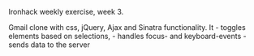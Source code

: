Ironhack weekly exercise, week 3.

Gmail clone with css, jQuery, Ajax and Sinatra functionality. 
It 
	- toggles elements based on selections, 
	- handles focus- and keyboard-events
	- sends data to the server
